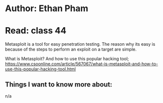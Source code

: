 # Author: Ethan Pham
# Read: class 44

Metasploit is a tool for easy penetration testing. The reason why its easy is because of the steps to perform an exploit on a target are simple. 


What is Metasploit? And how to use this popular hacking tool; https://www.csoonline.com/article/567067/what-is-metasploit-and-how-to-use-this-popular-hacking-tool.html 


## Things I want to know more about: 
n/a 
